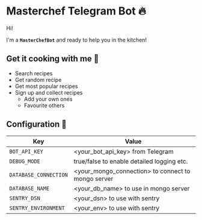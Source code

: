 # Masterchef Telegram Bot :fire:

Hi!

I'm a **`MasterChefBot`** and ready to help you in the kitchen!

## Get it cooking with me :pizza:
- Search recipes
- Get random recipe
- Get most popular recipes
- Sign up and collect recipes
    - Add your own ones
    - Favourite others

## Configuration 🔧
| Key | Value |
| --- | --- |
| `BOT_API_KEY`         | <your_bot_api_key> from Telegram                   |
| `DEBUG_MODE`          | true/false to enable detailed logging etc.         |
| `DATABASE_CONNECTION` | <your_mongo_connection> to connect to mongo server |
| `DATABASE_NAME`       | <your_db_name> to use in mongo server              | 
| `SENTRY_DSN`          | <your_dsn> to use with sentry                      | 
| `SENTRY_ENVIRONMENT`  | <your_env> to use with sentry                      |